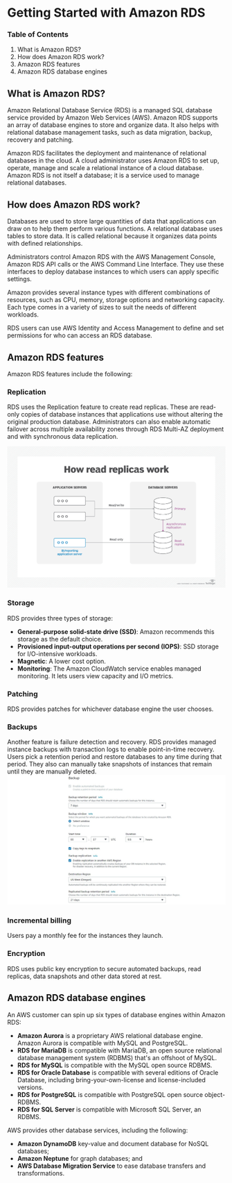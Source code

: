 # Getting Started with Amazon RDS

### Table of Contents
1. What is Amazon RDS?
2. How does Amazon RDS work?
3. Amazon RDS features
4. Amazon RDS database engines

## What is Amazon RDS?
Amazon Relational Database Service (RDS) is a managed SQL database service provided by Amazon Web Services (AWS). Amazon RDS supports an array of database engines to store and organize data. It also helps with relational database management tasks, such as data migration, backup, recovery and patching.

Amazon RDS facilitates the deployment and maintenance of relational databases in the cloud. A cloud administrator uses Amazon RDS to set up, operate, manage and scale a relational instance of a cloud database. Amazon RDS is not itself a database; it is a service used to manage relational databases.

## How does Amazon RDS work?
Databases are used to store large quantities of data that applications can draw on to help them perform various functions. A relational database uses tables to store data. It is called relational because it organizes data points with defined relationships.

Administrators control Amazon RDS with the AWS Management Console, Amazon RDS API calls or the AWS Command Line Interface. They use these interfaces to deploy database instances to which users can apply specific settings.

Amazon provides several instance types with different combinations of resources, such as CPU, memory, storage options and networking capacity. Each type comes in a variety of sizes to suit the needs of different workloads.

RDS users can use AWS Identity and Access Management to define and set permissions for who can access an RDS database.

## Amazon RDS features
Amazon RDS features include the following:

### Replication
RDS uses the Replication feature to create read replicas. These are read-only copies of database instances that applications use without altering the original production database. Administrators can also enable automatic failover across multiple availability zones through RDS Multi-AZ deployment and with synchronous data replication.

![RDS replication](./assets/01.png "RDS replication")

### Storage
RDS provides three types of storage:

- **General-purpose solid-state drive (SSD)**: Amazon recommends this storage as the default choice.
- **Provisioned input-output operations per second (IOPS)**: SSD storage for I/O-intensive workloads.
- **Magnetic**: A lower cost option.
- **Monitoring**: The Amazon CloudWatch service enables managed monitoring. It lets users view capacity and I/O metrics.

### Patching
RDS provides patches for whichever database engine the user chooses.

### Backups
Another feature is failure detection and recovery. RDS provides managed instance backups with transaction logs to enable point-in-time recovery. Users pick a retention period and restore databases to any time during that period. They also can manually take snapshots of instances that remain until they are manually deleted.
![RDS backup](./assets/02.jpeg "RDS backup")

### Incremental billing
Users pay a monthly fee for the instances they launch.

### Encryption
RDS uses public key encryption to secure automated backups, read replicas, data snapshots and other data stored at rest.

## Amazon RDS database engines
An AWS customer can spin up six types of database engines within Amazon RDS:

- **Amazon Aurora** is a proprietary AWS relational database engine. Amazon Aurora is compatible with MySQL and PostgreSQL.
- **RDS for MariaDB** is compatible with MariaDB, an open source relational database management system (RDBMS) that's an offshoot of MySQL.
- **RDS for MySQL** is compatible with the MySQL open source RDBMS.
- **RDS for Oracle Database** is compatible with several editions of Oracle Database, including bring-your-own-license and license-included versions.
- **RDS for PostgreSQL** is compatible with PostgreSQL open source object-RDBMS.
- **RDS for SQL Server** is compatible with Microsoft SQL Server, an RDBMS.

AWS provides other database services, including the following:
- **Amazon DynamoDB** key-value and document database for NoSQL databases;
- **Amazon Neptune** for graph databases; and
- **AWS Database Migration Service** to ease database transfers and transformations.
